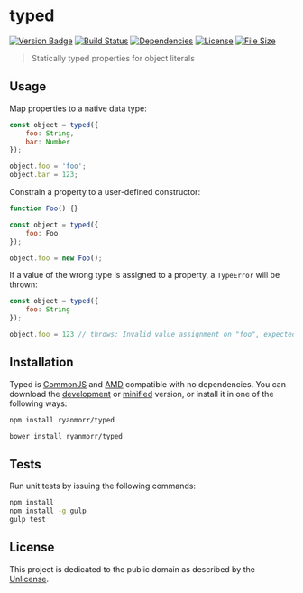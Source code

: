 # typed

[![Version Badge][version-image]][project-url]
[![Build Status][build-image]][build-url]
[![Dependencies][dependencies-image]][project-url]
[![License][license-image]][license-url]
[![File Size][file-size-image]][project-url]

> Statically typed properties for object literals

## Usage

Map properties to a native data type:

```javascript
const object = typed({
    foo: String,
    bar: Number 
});

object.foo = 'foo';
object.bar = 123;
```

Constrain a property to a user-defined constructor:

```javascript
function Foo() {}

const object = typed({
    foo: Foo
});

object.foo = new Foo();
```

If a value of the wrong type is assigned to a property, a `TypeError` will be thrown:

```javascript
const object = typed({
    foo: String
});

object.foo = 123 // throws: Invalid value assignment on "foo", expected: String, actual: Number
```

## Installation

Typed is [CommonJS](http://www.commonjs.org/) and [AMD](https://github.com/amdjs/amdjs-api/wiki/AMD) compatible with no dependencies. You can download the [development](http://github.com/ryanmorr/typed/raw/master/dist/typed.js) or [minified](http://github.com/ryanmorr/typed/raw/master/dist/typed.min.js) version, or install it in one of the following ways:

``` sh
npm install ryanmorr/typed

bower install ryanmorr/typed
```

## Tests

Run unit tests by issuing the following commands:

``` sh
npm install
npm install -g gulp
gulp test
```

## License

This project is dedicated to the public domain as described by the [Unlicense](http://unlicense.org/).

[project-url]: https://github.com/ryanmorr/typed
[version-image]: https://badge.fury.io/gh/ryanmorr%2Ftyped.svg
[build-url]: https://travis-ci.org/ryanmorr/typed
[build-image]: https://travis-ci.org/ryanmorr/typed.svg
[dependencies-image]: https://david-dm.org/ryanmorr/typed.svg
[license-image]: https://img.shields.io/badge/license-Unlicense-blue.svg
[license-url]: UNLICENSE
[file-size-image]: https://badge-size.herokuapp.com/ryanmorr/typed/master/dist/typed.min.js.svg?color=blue&label=file%20size